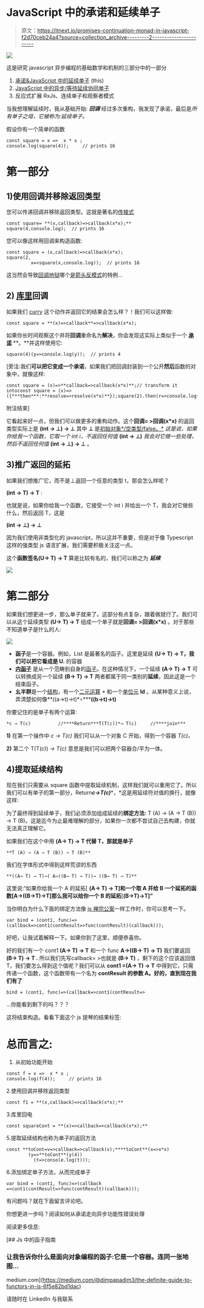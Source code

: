 # JavaScript 中的承诺和延续单子

> 原文：<https://itnext.io/promises-continuation-monad-in-javascript-f2d70ceb24a4?source=collection_archive---------2----------------------->

![](img/17b7c62b325e6fa856bca8cb868c057d.png)

这是研究 javascript 异步编程的基础数学和机制的三部分中的一部分

1.  [承诺&JavaScript 中的延续单子](https://medium.com/@dimpapadim3/promises-continuation-monad-in-javascript-f2d70ceb24a4) (this)
2.  [JavaScript 中的异步/等待延续协同单子](https://medium.com/@dimpapadim3/async-await-a-k-a-continuation-co-monad-in-javascript-3593f0092413)
3.  反应式扩展 RxJs、连续单子和观察者模式

当我想理解延续时，我从基础开始: ***回调*** 经过多次重构，我发现了承诺，最后是*所有单子之母，它被称为:延续单子。*

假设你有一个简单的函数

```
const square = x =>  x * x ;
console.log(square(4));     // prints 16
```

# 第一部分

## 1)使用回调并移除返回类型

您可以传递回调并移除返回类型。这就是著名的[传接式](https://en.wikipedia.org/wiki/Continuation-passing_style)

```
const square= **(x,callback)=>callback(x*x);**
square(4,console.log);  // prints 16
```

您可以像这样用回调来构造函数:

```
const square = (x,callback)=>callback(x*x);
square(2,
         x=>square(x,console.log));  // prints 16
```

这当然会导致[回调地狱](http://callbackhell.com/)哪个[是箭头反模式](http://wiki.c2.com/?ArrowAntiPattern)的特例…

## 2) [库里](https://en.wikipedia.org/wiki/Currying)回调

如果我们 [curry](https://en.wikipedia.org/wiki/Currying) 这个动作并返回它的结果会怎么样？！我们可以这样做:

```
const square = **(x)=>callback**=>callback(x*x); 
```

如果你长时间观察这个并将**回调**重命名为**解决**，你会发现这实际上类似于一个 [**承诺**](https://developer.mozilla.org/en-US/docs/Web/JavaScript/Reference/Global_Objects/Promise) **。**并这样使用它:

```
square(4)(y=>console.log(y));  // prints 4
```

[旁注:我们**可以把它变成一个承诺**，如果我们把回调封装到一个公开**然后**函数的对象中，就像这样:

```
const square = (x)=>**callback=>callback(x*x)**;// transform it intoconst square = (x)=>({***then***:**resolve=>resolve(x*x)**});square(2).then(r=>console.log(r))
```

附注结束]

它看起来好一点，但我们可以做更多的重构动作。这个**回调= >回调(x*x)** 的返回类型实际上是 **(int → ⊥) → ⊥** 其中 **⊥** 是[初始对象*/空类型/false。*](https://ncatlab.org/nlab/show/relation+between+type+theory+and+category+theory) *这是说，如果你给我一个函数，它取一个 int i，不返回任何值* **(int → ⊥)** *我会对它做一些处理，然后不返回任何值* **(int → ⊥) → ⊥** 。

## 3)推广返回的延拓

如果我们想推广它，而不是⊥返回一个任意的类型 t，那会怎么样呢？

**(int → T) → T** :

也就是说，如果你给我一个函数，它接受一个 int i 并给出一个 T，我会对它做些什么，然后返回 T，这是

**(int → ⊥) → ⊥**

因为我们使用非类型化的 javascript，所以这并不重要，但是对于像 Typescript 这样的强类型 js 语言扩展，我们需要积极关注这一点。

这个**函数签名(U→ T) → T** 算是比较有名的，我们可以称之为 ***延续***

![](img/2d67de733d70d9e96c286345d92d1915.png)

# 第二部分

如果我们想更进一步，那么单子就来了。这部分有点复杂，跟着做就行了。我们可以从这个延续类型 **(U→ T) → T** 组成一个单子就是**回调= >回调(x*x)** 。对于那些不知道单子是什么的人:

![](img/6ed56627370d0c13ae82b5dae7b64b2c.png)

*   **函子**是一个容器。例如，List 是最著名的函子。这里是延续 **(U→ T) → T，我们可以把它看成是 U.** 的容器
*   [**内函子**](https://ncatlab.org/nlab/show/endofunctor) 是从一个范畴到自身的[函子](https://medium.com/@dimpapadim3/the-definite-guide-to-functors-in-js-6f5e82bd1dac)。在这种情况下，一个延续 **(A→ T) → T** 可以转换成另一个延续 **(B→ T) → T** 两者都属于同一类别的**延续**，因此这是一个结束函子。
*   **幺半群**是一个[结构](https://en.wikipedia.org/wiki/Algebraic_structure)，有一个[二元运算](https://en.wikipedia.org/wiki/Binary_operation) **∘** 和一个[单位元](https://en.wikipedia.org/wiki/Identity_element) **Id** 。从某种意义上说，弄清楚如何像**((a→t)→t)*∘*****((b→t)→t)**

你要记住的是单子有两个运算:

```
*c → T(c)          //****Return***T(T(c))*→ T(c)     //****join*** 
```

**1)** 在第一个操作中 *c → T(c)* 我们可以从一个对象 C 开始，得到一个容器 *T(c)。*

**2)** 第二个 T(T(c)) *→ T(c)* 意思是我们可以把两个容器合/平为一体。

## 4)提取延续结构

现在我们只需要从 square 函数中提取延续机制，这样我们就可以重用它了。所以我们可以有单子的第一部分，Return***c→T(c)****，*这是用延续符对值的换行，就像这样:

为了最终得到延续单子，我们必须添加组成延续的**绑定方法:** T (A) → (A → T (B)) → T (B)。这是迄今为止最难理解的部分，如果你一次都不尝试自己去构建，你就无法真正理解它。

如果我们在这个中用 **(A→ T) → T 代替 T，那就是单子**

```
**T (A) → (A → T (B)) → T (B)**
```

我们在字体形式中得到这样荒谬的东西

```
**((A→ T) → T)→( A→((B→ T) → T))→ ((B→ T) → T)**
```

这里说:“如果你给我一个 A 的延拓[ **(A→ T) → T]和一个取 A 并给 B 一个延拓的函数[A→((B→T)→T]那么我可以给你一个 B 的延拓**[**(B→T)→T]”**

当你明白为什么下面的绑定方法像 [js 禅宗公案](https://simple.wikipedia.org/wiki/Hacker_koan)一样工作时，你可以思考一下。

```
var bind = (cont1, func)=>(callback=>cont1(contResult=>func(contResult)(callback)));
```

好吧，让我试着解释一下。如果你到了这里，顺便恭喜你。

好的我们有一个 cont1 **(A→ T) → T** 和一个 func **A→((B→ T) → T)** 我们要返回 **(B→ T) → T .** 所以我们先写callback= >也就是 **(B→ T)** ，剩下的这个应该返回值 T，我们要怎么得到这个值呢？我们可以从 **cont1 =(A→ T) → T** 中得到它，只需传递一个函数，这个函数带有一个名为 **contResult 的参数 A。好的，直到现在我们有了**

```
bind = (cont1, func)=>(callback=>cont1(contResult=>
```

…你能看到剩下的吗？？？

这将结束构造。看看下面这个 js 提琴的结果标签:

# 总而言之:

1.  从初始功能开始

```
const f = x =>  x * x ;
console.log(f(4));     // prints 16
```

2.使用回调并移除返回类型

```
const f1 = **(x,callback)=>callback(x*x);**
```

3.库里回电

```
const squareCont = **(x)=>callback=>callback(x*x);**
```

5.提取延续结构也称为单子的返回方法

```
const **toCont=v=>callback=>callback(v);****toCont**(x=>x*x) 
        (y=>**toCont**(y(4))
          (t=>console.log(t)));
```

6.添加绑定单子方法，从而完成单子

```
var bind = (cont1, func)=>(callback =>cont1(contResult=>func(contResult)(callback)));
```

有问题吗？就在下面留言评论吧。

你想更进一步吗？阅读如何从承诺走向异步功能性错误处理

阅读更多信息:

[](https://medium.com/@dimpapadim3/the-definite-guide-to-functors-in-js-6f5e82bd1dac) [## Js 中的函子指南

### 让我告诉你什么是面向对象编程的函子:它是一个容器。连同一张地图…

medium.com](https://medium.com/@dimpapadim3/the-definite-guide-to-functors-in-js-6f5e82bd1dac) 

请随时在 LinkedIn 与我联系